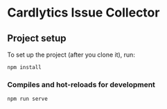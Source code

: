 # Cardlytics Issue Collector

## Project setup
To set up the project (after you clone it), run:
```
npm install
```

### Compiles and hot-reloads for development
```
npm run serve
```
